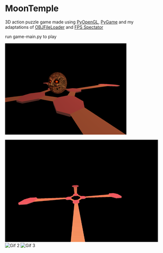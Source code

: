 # MoonTemple
3D action puzzle game made using [PyOpenGL](http://pyopengl.sourceforge.net/), [PyGame](https://www.pygame.org/news) and my adaptations of [OBJFileLoader](https://www.pygame.org/wiki/OBJFileLoader) and [FPS Spectator](http://3dengine.org/Spectator_(PyOpenGL))

run game-main.py to play

<img src="screenshot-1.png" width="400" height="300">

![Gif 1](gif-1.gif)
![Gif 2](gif-2.gif)
![Gif 3](gif-3.gif)
